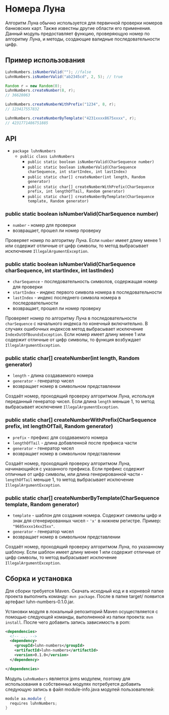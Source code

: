 ﻿# Номера Луна

Алгоритм Луна обычно используется для первичной проверки номеров банковских карт. Также известны другие области его
применения. Данный модуль предоставляет функцию, проверяющую номер по алгоритму Луна, и методы, создающие валидные
последовательности цифр.

## Пример использования

```java
LuhnNumbers.isNumberValid(""); //false
LuhnNumbers.isNumberValid("ab2345cd", 2, 5); // true

Random r = new Random(0);
LuhnNumbers.createNumber(8, r);
// 36628063

LuhnNumbers.createNumberWithPrefix("1234", 8, r);
// 123417557832

LuhnNumbers.createNumberByTemplate("4231xxxx8675xxxx", r);
// 4231771486751885
```

## API

- `package luhnNumbers`
    - `public class LuhnNumbers`
        * `public static boolean isNumberValid(CharSequence number)`
        * `public static boolean isNumberValid(CharSequence charSequence, int startIndex, int lastIndex)`
        * `public static char[] createNumber(int length, Random generator)`
        * `public static char[] createNumberWithPrefix(CharSequence prefix, int lengthOfTail, Random generator)`
        * `public static char[] createNumberByTemplate(CharSequence template, Random generator)`

### public static boolean isNumberValid(CharSequence number)

* `number` - номер для проверки
* возвращает, прошел ли номер проверку

Проверяет номер по алгоритму Луна. Если `number` имеет длину менее 1 или содержит отличные от цифр символы, то метод
выбрасывает исключение `IllegalArgumentException`.

### public static boolean isNumberValid(CharSequence charSequence, int startIndex, int lastIndex)

* `charSequence` - последовательность символов, содержащая номер для проверки
* `startIndex` - индекс первого символа номера в последовательности
* `lastIndex` - индекс последнего символа номера в последовательности
* возвращает, прошел ли номер проверку

Проверяет номер по алгоритму Луна в последовательности `charSequence` с начального индекса по конечный включительно.
В случаях ошибочных индексов метод выбрасывает исключение `IndexOutOfBoundsException`. Если номер имеет длину менее
1 или содержит отличные от цифр символы, то функция возбуждает `IllegalArgumentException`.

### public static char[] createNumber(int length, Random generator)

* `length` - длина создаваемого номера
* `generator` - генератор чисел
* возвращает номер в символьном представлении

Создаёт номер, проходящий проверку алгоритмом Луна, используя переданный генератор чисел. Если длина `length` меньше
1, то метод выбрасывает исключение `IllegalArgumentException`.

### public static char[] createNumberWithPrefix(CharSequence prefix, int lengthOfTail, Random generator)

* `prefix` - префикс для создаваемого номера
* `lengthOfTail` - длина добавленной после префикса части
* `generator` - генератор чисел
* возвращает номер в символьном представлении

Создаёт номер, проходящий проверку алгоритмом Луна, начинающийся с указанного префикса. Если префикс содержит
отличные от цифр символы, или длина генерированной части - `lengthOfTail` меньше 1, то метод выбрасывает исключение
`IllegalArgumentException`.

### public static char[] createNumberByTemplate(CharSequence template, Random generator)

* `template` - шаблон для создания номера. Содержит символы цифр и знак для сгенерированных чисел - `'x'` в нижнем
регистре. Пример: `"9685xxxx14xx25xx"`.
* `generator` - генератор чисел
* возвращает номер в символьном представлении

Создаёт номер, проходящий проверку алгоритмом Луна, по указанному шаблону. Если шаблон имеет длину менее 1 или
содержит отличные от цифр символы, то метод выбрасывает исключение `IllegalArgumentException`.

## Сборка и установка

Для сборки требуется Maven. Скачать исходный код и в корневой папке проекта выполнить команду: `mvn package`. После
в папке target/ появится артефакт luhn-numbers-0.1.0.jar.

Установки модуля в локальный репозиторий Maven осуществляется с помощью следующей команды, выполненной из
папки проекта: `mvn install`. После чего добавить запись зависимость в pom:

```xml
<dependencies>
  <!-- ... -->
  <dependency>
    <groupId>luhn-numbers</groupId>
    <artifactId>luhn-numbers</artifactId>
    <version>0.1.0</version>
  </dependency>

</dependencies>
```

Модуль `LuhnNumbers` является jpms модулем, поэтому для использования в собственных модулях потребуется добавить
следующую запись в файл module-info.java модулей пользователей:

```java
module aa.module {
  requires luhnNumbers;
}
```
